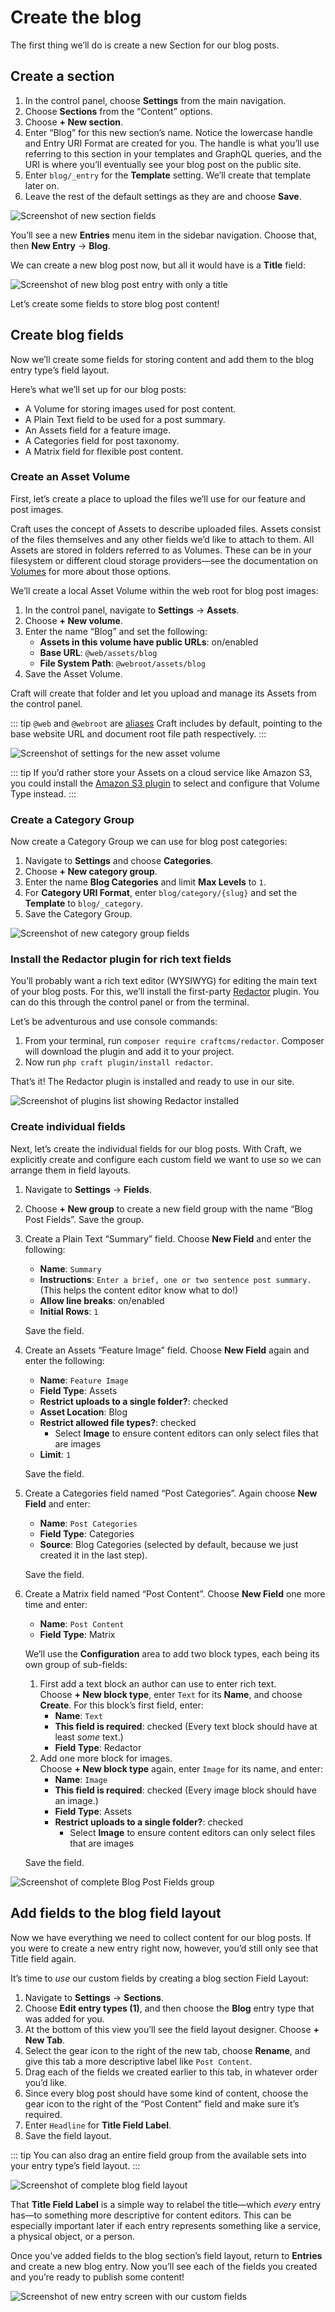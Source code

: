 # Create the blog

The first thing we’ll do is create a new Section for our blog posts.

## Create a section

1. In the control panel, choose **Settings** from the main navigation.
2. Choose **Sections** from the “Content” options.
3. Choose **+ New section**.
4. Enter “Blog” for this new section’s name. Notice the lowercase handle and Entry URI Format are created for you. The handle is what you’ll use referring to this section in your templates and GraphQL queries, and the URI is where you’ll eventually see your blog post on the public site.
5. Enter `blog/_entry` for the **Template** setting. We’ll create that template later on.
6. Leave the rest of the default settings as they are and choose **Save**.

<BrowserShot url="https://tutorial.nitro/admin/settings/sections/new" :link="false" caption="Settings for the new blog section.">
<img src="../images/new-section.png" alt="Screenshot of new section fields" />
</BrowserShot>

You’ll see a new **Entries** menu item in the sidebar navigation. Choose that, then **New Entry** → **Blog**.

We can create a new blog post now, but all it would have is a **Title** field:

<BrowserShot url="https://tutorial.nitro/entries/blog6?draftId=5&fresh=1" :link="false" caption="The new blog post entry doesn’t yet have any custom fields.">
<img src="../images/empty-new-entry.png" alt="Screenshot of new blog post entry with only a title" />
</BrowserShot>

Let’s create some fields to store blog post content!

## Create blog fields

Now we’ll create some fields for storing content and add them to the blog entry type’s field layout.

Here’s what we’ll set up for our blog posts:

- A Volume for storing images used for post content.
- A Plain Text field to be used for a post summary.
- An Assets field for a feature image.
- A Categories field for post taxonomy.
- A Matrix field for flexible post content.

### Create an Asset Volume

First, let’s create a place to upload the files we’ll use for our feature and post images.

Craft uses the concept of Assets to describe uploaded files. Assets consist of the files themselves and any other fields we’d like to attach to them. All Assets are stored in folders referred to as Volumes. These can be in your filesystem or different cloud storage providers—see the documentation on [Volumes](/3.x/assets.md#volumes) for more about those options.

We’ll create a local Asset Volume within the web root for blog post images:

1. In the control panel, navigate to **Settings** → **Assets**.
2. Choose **+ New volume**.
3. Enter the name “Blog” and set the following:
   - **Assets in this volume have public URLs**: on/enabled
   - **Base URL**: `@web/assets/blog`
   - **File System Path**: `@webroot/assets/blog`
4. Save the Asset Volume.

Craft will create that folder and let you upload and manage its Assets from the control panel.

::: tip
`@web` and `@webroot` are [aliases](/3.x/config/#aliases) Craft includes by default, pointing to the base website URL and document root file path respectively.
:::

<BrowserShot url="https://tutorial.nitro/admin/settings/assets/volumes/new" :link="false" caption="Settings for the new blog volume.">
<img src="../images/new-asset-volume.png" alt="Screenshot of settings for the new asset volume" />
</BrowserShot>

::: tip
If you’d rather store your Assets on a cloud service like Amazon S3, you could install the [Amazon S3 plugin](https://plugins.craftcms.com/aws-s3) to select and configure that Volume Type instead.
:::

### Create a Category Group

Now create a Category Group we can use for blog post categories:

1. Navigate to **Settings** and choose **Categories**.
2. Choose **+ New category group**.
3. Enter the name **Blog Categories** and limit **Max Levels** to `1`.
4. For **Category URI Format**, enter `blog/category/{slug}` and set the **Template** to `blog/_category`.
5. Save the Category Group.

<BrowserShot url="https://tutorial.nitro/admin/settings/categories/new" :link="false" caption="Settings for the new blog category group.">
<img src="../images/new-category-group.png" alt="Screenshot of new category group fields" />
</BrowserShot>

### Install the Redactor plugin for rich text fields

You’ll probably want a rich text editor (WYSIWYG) for editing the main text of your blog posts. For this, we’ll install the first-party [Redactor](https://plugins.craftcms.com/redactor) plugin. You can do this through the control panel or from the terminal.

Let’s be adventurous and use console commands:

1. From your terminal, run `composer require craftcms/redactor`. Composer will download the plugin and add it to your project.
2. Now run `php craft plugin/install redactor`.

That’s it! The Redactor plugin is installed and ready to use in our site.

<BrowserShot url="https://tutorial.nitro/admin/settings/plugins" :link="false" caption="Redactor now appears in the list of installed plugins, where it can be disabled or uninstalled.">
<img src="../images/redactor-plugin.png" alt="Screenshot of plugins list showing Redactor installed" />
</BrowserShot>

### Create individual fields

Next, let’s create the individual fields for our blog posts. With Craft, we explicitly create and configure each custom field we want to use so we can arrange them in field layouts.

1. Navigate to **Settings** → **Fields**.
2. Choose **+ New group** to create a new field group with the name “Blog Post Fields”. Save the group.
3. Create a Plain Text “Summary” field. Choose **New Field** and enter the following:
   - **Name**: `Summary`
   - **Instructions**: `Enter a brief, one or two sentence post summary.` (This helps the content editor know what to do!)
   - **Allow line breaks**: on/enabled
   - **Initial Rows**: `1`
   
   Save the field.
4. Create an Assets “Feature Image” field. Choose **New Field** again and enter the following:
   - **Name**: `Feature Image`
   - **Field Type**: Assets
   - **Restrict uploads to a single folder?**: checked
   - **Asset Location**: Blog
   - **Restrict allowed file types?**: checked
      - Select **Image** to ensure content editors can only select files that are images
   - **Limit**: `1`

   Save the field.

5. Create a Categories field named “Post Categories”. Again choose **New Field** and enter: 
   - **Name**: `Post Categories`
   - **Field Type**: Categories
   - **Source**: Blog Categories (selected by default, because we just created it in the last step).

   Save the field.
6. Create a Matrix field named “Post Content”. Choose **New Field** one more time and enter:
   - **Name**: `Post Content`
   - **Field Type**: Matrix

   We’ll use the **Configuration** area to add two block types, each being its own group of sub-fields:
   
   1. First add a text block an author can use to enter rich text.\
      Choose **+ New block type**, enter `Text` for its **Name**, and choose **Create**. For this block’s first field, enter:
      - **Name**: `Text`
      - **This field is required**: checked (Every text block should have at least *some* text.)
      - **Field Type**: Redactor
   2. Add one more block for images.\
      Choose **+ New block type** again, enter `Image` for its name, and enter:
      - **Name**: `Image`
      - **This field is required**: checked (Every image block should have an image.)
      - **Field Type**: Assets
      - **Restrict uploads to a single folder?**: checked
         - Select **Image** to ensure content editors can only select files that are images
   
   Save the field.

<BrowserShot url="https://tutorial.nitro/admin/settings/fields/2" :link="false" caption="Our complete group of new fields.">
<img src="../images/new-blog-fields.png" alt="Screenshot of complete Blog Post Fields group" />
</BrowserShot>

## Add fields to the blog field layout

Now we have everything we need to collect content for our blog posts. If you were to create a new entry right now, however, you’d still only see that Title field again.

It’s time to *use* our custom fields by creating a blog section Field Layout:

1. Navigate to **Settings** → **Sections**.
2. Choose **Edit entry types (1)**, and then choose the **Blog** entry type that was added for you.
3. At the bottom of this view you’ll see the field layout designer. Choose **+ New Tab**.
4. Select the gear icon to the right of the new tab, choose **Rename**, and give this tab a more descriptive label like `Post Content`.
5. Drag each of the fields we created earlier to this tab, in whatever order you’d like.
6. Since every blog post should have some kind of content, choose the gear icon to the right of the “Post Content” field and make sure it’s required.
7. Enter `Headline` for **Title Field Label**.
8. Save the field layout.

::: tip
You can also drag an entire field group from the available sets into your entry type’s field layout.
:::

<BrowserShot url="https://tutorial.nitro/admin/settings/sections/1/entrytypes/1" :link="false" caption="Completed blog entry type field layout.">
<img src="../images/blog-field-layout.png" alt="Screenshot of complete blog field layout" />
</BrowserShot>

That **Title Field Label** is a simple way to relabel the title—which *every* entry has—to something more descriptive for content editors. This can be especially important later if each entry represents something like a service, a physical object, or a person.

Once you’ve added fields to the blog section’s field layout, return to **Entries** and create a new blog entry. Now you’ll see each of the fields you created and you’re ready to publish some content!

<BrowserShot url="https://tutorial.nitro/admin/entries/blog/7?draftId=6&fresh=1" :link="false" caption="A new blog post entry now includes our custom fields.">
<img src="../images/new-entry-with-fields.png" alt="Screenshot of new entry screen with our custom fields" />
</BrowserShot>
